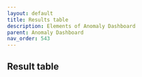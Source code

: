 ```yaml
---
layout: default
title: Results table
description: Elements of Anomaly Dashboard
parent: Anomaly Dashboard
nav_order: 543
---
```


## Result table